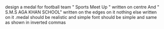 design a  medal for football team " Sports Meet Up " written on centre And " S.M.S AGA KHAN SCHOOL" written on the edges on it nothing else written on it .medal should be realistic and simple font should be simple and same as shown in inverted commas 
